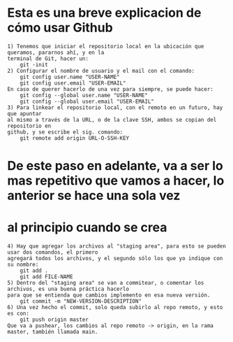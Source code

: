 # Esta es una breve explicacion de cómo usar Github

    1) Tenemos que iniciar el repositorio local en la ubicación que queramos, pararnos ahí, y en la
    terminal de Git, hacer un: 
        git -init
    2) Configurar el nombre de usuario y el mail con el comando:
        git config user.name "USER-NAME"
        git config user.email "USER-EMAIL"
    En caso de querer hacerlo de una vez para siempre, se puede hacer:
        git config --global user.name "USER-NAME"
        git config --global user.email "USER-EMAIL"
    3) Para linkear el repositorio local, con el remoto en un futuro, hay que apuntar
    al mismo a través de la URL, o de la clave SSH, ambos se copian del repositorio en 
    github, y se escribe el sig. comando:
        git remote add origin URL-O-SSH-KEY

# De este paso en adelante, va a ser lo mas repetitivo que vamos a hacer, lo anterior se hace una sola vez 
# al principio cuando se crea
    
    4) Hay que agregar los archivos al "staging area", para esto se pueden usar dos comandos, el primero
    agregará todos los archivos, y el segundo sólo los que yo indique con su nombre:
        git add . 
        git add FILE-NAME
    5) Dentro del "staging area" se van a commitear, o comentar los archivos, es una buena práctica hacerlo
    para que se entienda que cambios implemento en esa nueva versión.
        git commit -m "NEW-VERSION-DESCRIPTION"
    6) Una vez hecho el commit, solo queda subirlo al repo remoto, y esto es con:
        git push origin master
    Que va a pushear, los cambios al repo remoto -> origin, en la rama master, también llamada main.

